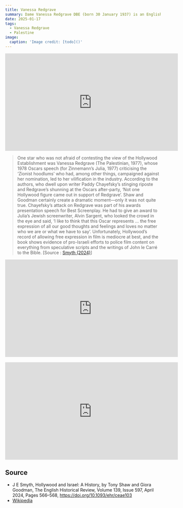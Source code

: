 ```yaml
---
title: Vanessa Redgrave
summary: Dame Vanessa Redgrave DBE (born 30 January 1937) is an English actress.
date: 2025-01-17
tags:
  - Vanessa Redgrave
  - Palestine
image:
  caption: 'Image credit: [todo]()'
---
```


 

<iframe width="560" height="315" src="https://www.youtube.com/embed/EeGWxHvKs48?si=TUKyD5m_QnEkY5mC" title="YouTube video player" frameborder="0" allow="accelerometer; autoplay; clipboard-write; encrypted-media; gyroscope; picture-in-picture; web-share" referrerpolicy="strict-origin-when-cross-origin" allowfullscreen></iframe>


> One star who was not afraid of contesting the view of the Hollywood Establishment was Vanessa Redgrave (The Palestinian, 1977), whose 1978 Oscars speech (for Zinnemann’s Julia, 1977) criticising the ‘Zionist hoodlums’ who had, among other things, campaigned against her nomination, led to her vilification in the industry. According to the authors, who dwell upon writer Paddy Chayefsky’s stinging riposte and Redgrave’s shunning at the Oscars after-party, ‘Not one Hollywood figure came out in support of Redgrave’. Shaw and Goodman certainly create a dramatic moment—only it was not quite true. Chayefsky’s attack on Redgrave was part of his awards presentation speech for Best Screenplay. He had to give an award to Julia’s Jewish screenwriter, Alvin Sargent, who looked the crowd in the eye and said, ‘I like to think that this Oscar represents ... the free expression of all our good thoughts and feelings and loves no matter who we are or what we have to say’. Unfortunately, Hollywood’s record of allowing free expression in film is mediocre at best, and the book shows evidence of pro-Israeli efforts to police film content on everything from speculative scripts and the writings of John le Carré to the Bible. [Source : [Smyth (2024)](https://doi.org/10.1093/ehr/ceae103)]  



<iframe width="560" height="315" src="https://www.youtube.com/embed/VTFXSRjdW2Q?si=BD3TDOO0aVVjSruC" title="YouTube video player" frameborder="0" allow="accelerometer; autoplay; clipboard-write; encrypted-media; gyroscope; picture-in-picture; web-share" referrerpolicy="strict-origin-when-cross-origin" allowfullscreen></iframe>

<br>

<br>

<iframe width="560" height="315" src="https://www.youtube.com/embed/57ntRMuQJ2Y?si=Rckumu7KYurmkkLR" title="YouTube video player" frameborder="0" allow="accelerometer; autoplay; clipboard-write; encrypted-media; gyroscope; picture-in-picture; web-share" referrerpolicy="strict-origin-when-cross-origin" allowfullscreen></iframe>


## Source

- J E Smyth, Hollywood and Israel: A History, by Tony Shaw and Giora Goodman, The English Historical Review, Volume 139, Issue 597, April 2024, Pages 566–568, https://doi.org/10.1093/ehr/ceae103
- [Wikipedia](https://en.wikipedia.org/wiki/Vanessa_Redgrave)